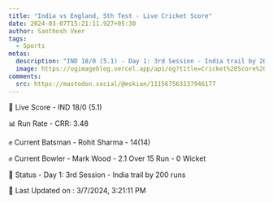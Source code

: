 ```yaml
---
title: "India vs England, 5th Test - Live Cricket Score"
date: 2024-03-07T15:21:11.927+05:30
author: Santhosh Veer
tags:
  - Sports
metas:
  description: "IND 18/0 (5.1) - Day 1: 3rd Session - India trail by 200 runs"
  image: https://ogimageblog.vercel.app/api/og?title=Cricket%20Score%20%F0%9F%8F%8F
comments:
  src: https://mastodon.social/@mskian/111567563137946177
---
```


🔴 Live Score - IND 18/0 (5.1)  

📊 Run Rate - CRR: 3.48  

✊ Current Batsman - Rohit Sharma - 14(14)  

✊ Current Bowler - Mark Wood - 2.1 Over 15 Run - 0 Wicket  

📑 Status - Day 1: 3rd Session - India trail by 200 runs

<!--more-->

📝 Last Updated on : 3/7/2024, 3:21:11 PM
